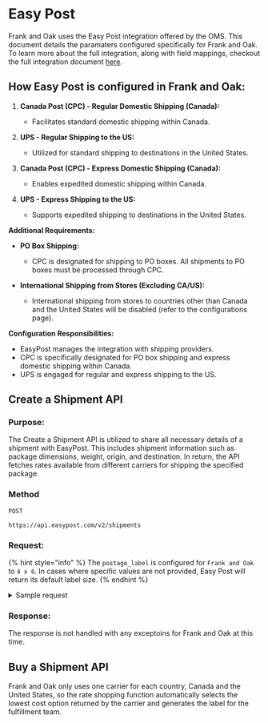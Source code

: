 # Easy Post

Frank and Oak uses the Easy Post integration offered by the OMS. This document details the paramaters configured specifically for Frank and Oak. To learn more about the full integration, along with field mappings, checkout the full integration document [here][easyPostDoc].

## How Easy Post is configured in Frank and Oak:

1. **Canada Post (CPC) - Regular Domestic Shipping (Canada):**
   - Facilitates standard domestic shipping within Canada.

2. **UPS - Regular Shipping to the US:**
   - Utilized for standard shipping to destinations in the United States.

3. **Canada Post (CPC) - Express Domestic Shipping (Canada):**
   - Enables expedited domestic shipping within Canada.

4. **UPS - Express Shipping to the US:**
   - Supports expedited shipping to destinations in the United States.

**Additional Requirements:**

- **PO Box Shipping:**
  - CPC is designated for shipping to PO boxes. All shipments to PO boxes must be processed through CPC.

- **International Shipping from Stores (Excluding CA/US):**
  - International shipping from stores to countries other than Canada and the United States will be disabled (refer to the configurations page).

**Configuration Responsibilities:**

- EasyPost manages the integration with shipping providers.
- CPC is specifically designated for PO box shipping and express domestic shipping within Canada.
- UPS is engaged for regular and express shipping to the US.


## Create a Shipment API

### Purpose:
The Create a Shipment API is utilized to share all necessary details of a shipment with EasyPost. This includes shipment information such as package dimensions, weight, origin, and destination. In return, the API fetches rates available from different carriers for shipping the specified package. 

### Method
`POST`

```
https://api.easypost.com/v2/shipments
```

### Request:

{% hint style="info" %}
The `postage_label` is configured for `Frank and Oak` to `4 x 6`. In cases where specific values are not provided, Easy Post will return its default label size. 
{% endhint %}

<details>
<summary>Sample request</summary>

```json
{
  "origin": {
    "address": "735 Queen St W",
    "city": "Anytown",
    "state": "CA",
    "zip": "12345"
  },
  "destination": {
    "address": "456 Oak St",
    "city": "Another Town",
    "state": "NY",
    "zip": "67890"
  },
  "package": {
    "weight": 2.5,
    "dimensions": {
      "length": 10,
      "width": 8,
      "height": 5
    }
  },
  "postage_label": {
    "label_format": "PNG",
    "label_size": "4x6"
  }
}
```
</details>

### Response:

The response is not handled with any exceptoins for Frank and Oak at this time.

## Buy a Shipment API

Frank and Oak only uses one carrier for each country, Canada and the United States, so the rate shopping function automatically selects the lowest cost option returned by the carrier and generates the label for the fulfillment team.


<!-- page links -->

[easyPostDoc]:https://docs.hotwax.co/integration-resources/v/carriers/easy-post
